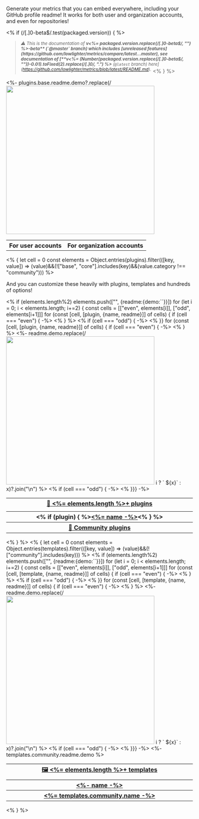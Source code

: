 Generate your metrics that you can embed everywhere, including your GitHub profile readme! It works for both user and organization accounts, and even for repositories!

<% if (/[.]0-beta$/.test(packaged.version)) { %>
> <sup>*⚠️ This is the documentation of **v<%= packaged.version.replace(/[.]0-beta$/, "") %>-beta** (`@master` branch) which includes [unreleased features](https://github.com/lowlighter/metrics/compare/latest...master), see documentation of [**v<%= (Number(packaged.version.replace(/[.]0-beta$/, ""))-0.01).toFixed(2).replace(/[.]0/, ".") %>** (`@latest` branch) here](https://github.com/lowlighter/metrics/blob/latest/README.md).*</sup>
<% } %>

<table>
  <tr>
    <th align="center">For user accounts</th>
    <th align="center">For organization accounts</th>
  </tr>
  <tr>
    <%- plugins.base.readme.demo?.replace(/<img src=/g, `<img alt="" width="400" src=`) %>
  </tr>
</table>
<% {
  let cell = 0
  const elements = Object.entries(plugins).filter(([key, value]) => (value)&&(!["base", "core"].includes(key)&&(value.category !== "community")))
%>

And you can customize these heavily with plugins, templates and hundreds of options!

<table>
  <tr>
    <th colspan="2" align="center">
      <a href="source/plugins/README.md">🧩 <%= elements.length %>+ plugins</a>
    </th>
  </tr>
<%  if (elements.length%2)
      elements.push(["", {readme:{demo:`<td align="center"><img width="900" height="1" alt=""></td>`}}])
    for (let i = 0; i < elements.length; i+=2) {
    const cells = [["even", elements[i]], ["odd", elements[i+1]]]
      for (const [cell, [plugin, {name, readme}]] of cells) {
        if (cell === "even") {
-%>
  <tr>
<% } %>    <th><% if (plugin) { %><a href="source/plugins/<%= plugin %>/README.md"><%= name -%></a><% } %></th>
<%      if (cell === "odd") {
-%>  </tr>
<% }}
      for (const [cell, [plugin, {name, readme}]] of cells) {
        if (cell === "even") {
-%>
  <tr>
<% } %>    <%- readme.demo.replace(/<img src=/g, `<img alt="" width="400" src=`)?.split("\n")?.map((x, i) => i ? `  ${x}` : x)?.join("\n") %>
<%      if (cell === "odd") {
-%>  </tr>
<% }}} -%>
  <tr>
    <th colspan="2" align="center">
      <a href="https://github.com/lowlighter/metrics#-community-plugins">🎲 Community plugins</a>
    </th>
  </tr>
</table>
<% } %>
<% {
  let cell = 0
  const elements = Object.entries(templates).filter(([key, value]) => (value)&&(!["community"].includes(key)))
%>
<table>
  <tr>
    <th colspan="2" align="center">
      <a href="source/templates/README.md">🖼️ <%= elements.length %>+ templates</a>
    </th>
  </tr>
<%  if (elements.length%2)
      elements.push(["", {readme:{demo:`<td align="center"><img width="900" height="1" alt=""></td>`}}])
    for (let i = 0; i < elements.length; i+=2) {
    const cells = [["even", elements[i]], ["odd", elements[i+1]]]
      for (const [cell, [template, {name, readme}]] of cells) {
        if (cell === "even") {
-%>
  <tr>
<% } %>    <th><a href="source/templates/<%= template %>/README.md"><%- name -%></a></th>
<%      if (cell === "odd") {
-%>  </tr>
<% }}
    for (const [cell, [template, {name, readme}]] of cells) {
        if (cell === "even") {
-%>
  <tr>
<% } %>    <%- readme.demo.replace(/<img src=/g, `<img alt="" width="400" src=`)?.split("\n")?.map((x, i) => i ? `  ${x}` : x)?.join("\n") %>
<%      if (cell === "odd") {
-%>  </tr>
<% }}} -%>
  <tr>
    <th colspan="2"><a href="source/templates/community/README.md"><%= templates.community.name -%></a></th>
  </tr>
  <tr>
    <%- templates.community.readme.demo %>
  </tr>
</table>
<% } %>
